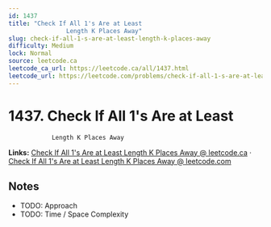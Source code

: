 ```yaml
--- 
id: 1437
title: "Check If All 1's Are at Least
                Length K Places Away"
slug: check-if-all-1-s-are-at-least-length-k-places-away
difficulty: Medium
lock: Normal
source: leetcode.ca
leetcode_ca_url: https://leetcode.ca/all/1437.html
leetcode_url: https://leetcode.com/problems/check-if-all-1-s-are-at-least-length-k-places-away/
---
```


# 1437. Check If All 1's Are at Least
                Length K Places Away

**Links:** [Check If All 1's Are at Least
                Length K Places Away @ leetcode.ca](https://leetcode.ca/all/1437.html) · [Check If All 1's Are at Least
                Length K Places Away @ leetcode.com](https://leetcode.com/problems/check-if-all-1-s-are-at-least-length-k-places-away/)

## Notes
- TODO: Approach
- TODO: Time / Space Complexity
